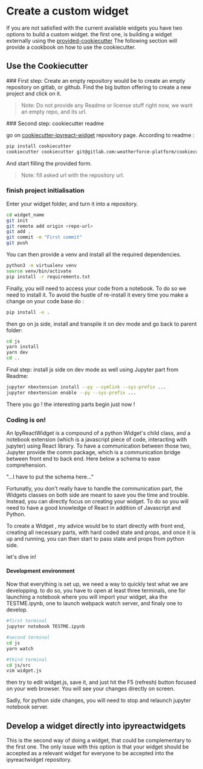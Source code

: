 # Create a custom widget

If you are not satisfied with the current available widgets you have two options to build a custom widget.
the first one, is building a widget externally using the [provided-cookiecutter](https://gitlab.com/weatherforce-platform/cookiecutter-ipyreact-widget)
The following section will provide a cookbook on how to use the cookiecutter.

## Use the Cookiecutter

### First step: Create an empty repository
 would be to create an empty repository on gitlab, or github. Find the big button offering to create a new project and click on it.
>Note: Do not provide any Readme or license stuff right now, we want an empty repo, and its url.


### Second step: cookiecutter readme

go on [cookiecutter-ipyreact-widget](https://gitlab.com/weatherforce-platform/cookiecutter-ipyreact-widget) repository page.
According to readme :

```bash
pip install cookiecutter
cookiecutter cookiecutter git@gitlab.com:weatherforce-platform/cookiecutter-ipyreact-widget.git
```
And start filling the provided form.
> Note: fill asked url with the repository url.

### finish project initialisation 

Enter your widget folder, and turn it into a repository.  

```bash
cd widget_name
git init
git remote add origin <repo-url>
git add .
git commit -m "First commit"
git push
```
You can then provide a venv and install all the required dependencies.

```bash
python3 -m virtualenv venv
source venv/bin/activate
pip install -r requirements.txt
```
Finally, you will need to access your code from a notebook. To do so we need to install it. To avoid the hustle of re-install it every time you make a change on your code base do :
```bash
pip install -e .
```
then go on js side, install and transpile it on dev mode and go back to parent folder:

```bash
cd js
yarn install 
yarn dev
cd ..
```

Final step: install js side on dev mode as well using Jupyter part from Readme:

```bash
jupyter nbextension install --py --symlink --sys-prefix ... 
jupyter nbextension enable --py --sys-prefix ...
```

There you go ! the interesting parts begin just now !

### Coding is on!

An IpyReactWidget is a compound of a python Widget's child class, and a notebook extension (which is a javascript piece of code, interacting with jupyter) using React library.
To have a communication between those two, Jupyter provide the comm package, which is a communication bridge between front end to back end. Here below a schema to ease comprehension.

"...I have to put the schema here..."

Fortunatly, you don't really have to handle the communication part, the Widgets classes on both side are meant to save you the time and trouble. Instead, you can directly focus on 
creating your widget. To do so you will need to have a good knowledge of React in addition of Javascript and Python.

To create a Widget , my advice would be to start directly with front end, creating all necessary parts, with hard coded state and props, and once it is up and running, you can then start to 
pass state and props from python side.

let's dive in! 

#### Development environment

Now that everything is set up, we need a way to quickly test what we are developping. to do so, you have to open at least three terminals, one for launching a notebook where you will import
your widget, aka the TESTME.ipynb, one to launch webpack watch server, and finaly one to develop.

```bash
#first terminal
jupyter notebook TESTME.ipynb

#second terminal
cd js
yarn watch

#third terminal
cd js/src
vim widget.js
```
then try to edit widget.js, save it, and just hit the F5 (refresh) button focused on your web browser. You will see your changes directly on screen. 

Sadly, for python side changes, you will need to stop and relaunch jupyter notebook server. 

## Develop a widget directly into ipyreactwidgets  

This is the second way of doing a widget, that could be complementary to the first one. The only issue with this option is that your widget should be accepted as a relevant widget for everyone to be accepted into the ipyreactwidget repository.
